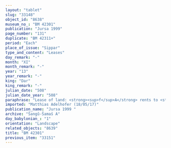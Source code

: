 ```yaml
---
layout: "tablet"
slug: "33148"
object_id: "8638"
museum_no_: "BM 42301"
publication: "Jursa 1999"
page_number: "131"
duplicate: "BM 42311+"
period: "Each"
place_of_issue: "Sippar"
type_and_content: "Leases"
day_remark: "-"
month: "XI"
month_remark: "-"
year: "13"
year_remark: "-"
king: "Dar"
king_remark: "-"
julian_date: "508"
julian_date_year: "508"
paraphrase: "Lease of land: <strong><sup>f</sup>A</strong> rents to <strong>B</strong> the field of her son <strong>C </strong>in Til-gubbi for a yearly rent of 45 kor (8100 l) of dates, 40 loads of palm-frond ribs (<em>huṣābu</em>), 40 palm-leaf baskets (<em>tuhallu</em>), and 40 date baskets (<em>gip&ucirc;</em>). He is to guard, irrigate, cultivate and pay the gardener. <strong><sup>f</sup>A</strong> pays for the works on the dam and dyke [of ...], the payment of the supervisor of the canal, the tithe and the impost of the priest (<em>&scaron;ang&ucirc;</em>) of Sippar. [From the ...] of the 14<sup>th</sup> [year] this land is at <strong>B</strong>&rsquo;s disposal, for 8 years. 6 witnesses and the scribe: &Scaron;ama&scaron;-iddin/L&acirc;b&acirc;&scaron;i//Nann&ucirc;tu.<br /> &nbsp;<br /> <strong><sup>f</sup></strong><strong>A</strong> = <sup>f</sup>Inbāya/Nab&ucirc;-&scaron;umu-iddin/Ileˀˀi-Marduk; <strong>B</strong> = Bēl-rēmanni/Mu&scaron;eb&scaron;i-Marduk//&Scaron;ang&ucirc;-&Scaron;ama&scaron;; <strong>C</strong>&nbsp;= Nidintu-Marduk/&Scaron;ama&scaron;-&scaron;umu-lī&scaron;ir//Ileˀˀi-Marduk, son of <strong><sup>f</sup>A</strong><br /> &nbsp;"
imported: "Matthias Adelhofer (18/05/17)"
publication_name: "Jursa 1999 "
archive: "Šangû-Šamaš A"
day_babylonian_: "1"
orientation: "Landscape"
related_objects: "8639"
title: "BM 42301"
previous_item: "33151"
---
```

